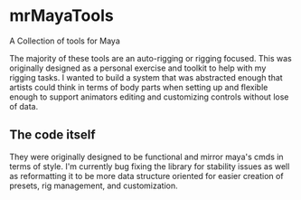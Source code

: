 # mrMayaTools

A Collection of tools for Maya

The majority of these tools are an auto-rigging or rigging focused. This was originally designed as a personal exercise and toolkit to help with my rigging tasks.
I wanted to build a system that was abstracted enough that artists could think in terms of body parts when setting up and flexible enough to support animators editing and customizing controls without lose of data.

## The code itself

They were originally designed to be functional and mirror maya's cmds in terms of style.
I'm currently bug fixing the library for stability issues as well as reformatting it to be more data structure oriented for easier creation of presets, rig management, and customization.
